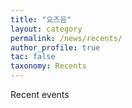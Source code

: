 ```yaml
---
title: "요즈음"
layout: category
permalink: /news/recents/
author_profile: true
tac: false
taxonomy: Recents
---
```

Recent events